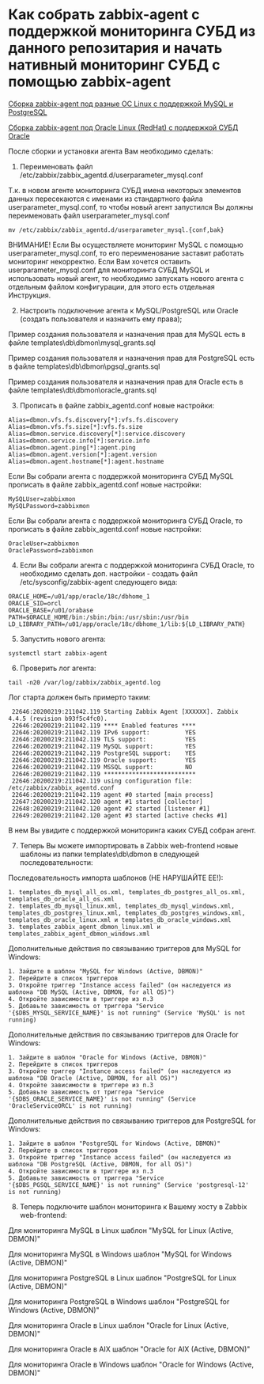 # Как собрать zabbix-agent с поддержкой мониторинга СУБД из данного репозитария и начать нативный мониторинг СУБД с помощью zabbix-agent

[Сборка zabbix-agent под разные ОС Linux с поддержкой MySQL и PostgreSQL](BUILD_DBMON.ru.md)

[Сборка zabbix-agent под Oracle Linux (RedHat) с поддержкой СУБД Oracle](BUILD_DBMON_ORACLE.ru.md)

После сборки и установки агента Вам необходимо сделать:

1. Переименовать файл /etc/zabbix/zabbix_agentd.d/userparameter_mysql.conf

Т.к. в новом агенте мониторинга СУБД имена некоторых элементов данных пересекаются с именами из стандартного файла userparameter_mysql.conf, то
чтобы новый агент запустился Вы должны переименовать файл userparameter_mysql.conf

~~~~
mv /etc/zabbix/zabbix_agentd.d/userparameter_mysql.{conf,bak}
~~~~

ВНИМАНИЕ! Если Вы осуществляете мониторинг MySQL с помощью userparameter_mysql.conf, то его переименование заставит работать мониторинг некорректно.
Если Вам хочется оставить userparameter_mysql.conf для мониторинга СУБД MySQL и использовать новый агент, то необходимо запускать нового агента с
отдельным файлом конфигурации, для этого есть отдельная Инструкция.

2. Настроить подключение агента к MySQL/PostgreSQL или Oracle (создать пользователя и назначить ему права);

Пример создания пользователя и назначения прав для MySQL есть в файле templates\db\dbmon\mysql_grants.sql

Пример создания пользователя и назначения прав для PostgreSQL есть в файле templates\db\dbmon\pgsql_grants.sql

Пример создания пользователя и назначения прав для Oracle есть в файле templates\db\dbmon\oracle_grants.sql

3. Прописать в файле zabbix_agentd.conf новые настройки:

~~~~
Alias=dbmon.vfs.fs.discovery[*]:vfs.fs.discovery
Alias=dbmon.vfs.fs.size[*]:vfs.fs.size
Alias=dbmon.service.discovery[*]:service.discovery
Alias=dbmon.service.info[*]:service.info
Alias=dbmon.agent.ping[*]:agent.ping
Alias=dbmon.agent.version[*]:agent.version
Alias=dbmon.agent.hostname[*]:agent.hostname
~~~~

Если Вы собрали агента с поддержкой мониторинга СУБД MySQL прописать в файле zabbix_agentd.conf новые настройки:
~~~~
MySQLUser=zabbixmon
MySQLPassword=zabbixmon
~~~~

Если Вы собрали агента с поддержкой мониторинга СУБД Oracle, то прописать в файле zabbix_agentd.conf новые настройки:
~~~~
OracleUser=zabbixmon
OraclePassword=zabbixmon
~~~~

4. Если Вы собрали агента с поддержкой мониторинга СУБД Oracle, то необходимо сделать доп. настройки - создать файл /etc/sysconfig/zabbix-agent следующего вида:

~~~~
ORACLE_HOME=/u01/app/oracle/18c/dbhome_1
ORACLE_SID=orcl
ORACLE_BASE=/u01/orabase
PATH=$ORACLE_HOME/bin:/sbin:/bin:/usr/sbin:/usr/bin
LD_LIBRARY_PATH=/u01/app/oracle/18c/dbhome_1/lib:${LD_LIBRARY_PATH}
~~~~

5. Запустить нового агента:
~~~~
systemctl start zabbix-agent
~~~~

6. Проверить лог агента:
~~~~
tail -n20 /var/log/zabbix/zabbix_agentd.log
~~~~

Лог старта должен быть примерто таким:
~~~~
 22646:20200219:211042.119 Starting Zabbix Agent [XXXXXX]. Zabbix 4.4.5 (revision b93f5c4fc0).
 22646:20200219:211042.119 **** Enabled features ****
 22646:20200219:211042.119 IPv6 support:          YES
 22646:20200219:211042.119 TLS support:           YES
 22646:20200219:211042.119 MySQL support:         YES
 22646:20200219:211042.119 PostgreSQL support:    YES
 22646:20200219:211042.119 Oracle support:        YES
 22646:20200219:211042.119 MSSQL support:         NO
 22646:20200219:211042.119 **************************
 22646:20200219:211042.119 using configuration file: /etc/zabbix/zabbix_agentd.conf
 22646:20200219:211042.119 agent #0 started [main process]
 22647:20200219:211042.120 agent #1 started [collector]
 22648:20200219:211042.120 agent #2 started [listener #1]
 22649:20200219:211042.120 agent #3 started [active checks #1]
~~~~

В нем Вы увидите с поддержкой мониторинга каких СУБД собран агент.

7. Теперь Вы можете импортировать в Zabbix web-frontend новые шаблоны из папки templates\db\dbmon в следующей последовательности:

Последовательность импорта шаблонов (НЕ НАРУШАЙТЕ ЕЕ!):
~~~~
1. templates_db_mysql_all_os.xml, templates_db_postgres_all_os.xml, templates_db_oracle_all_os.xml
2. templates_db_mysql_linux.xml, templates_db_mysql_windows.xml, templates_db_postgres_linux.xml, templates_db_postgres_windows.xml, templates_db_oracle_linux.xml и templates_db_oracle_windows.xml
3. templates_zabbix_agent_dbmon_linux.xml и templates_zabbix_agent_dbmon_windows.xml
~~~~

Дополнительные действия по связыванию триггеров для MySQL for Windows:
~~~~
1. Зайдите в шаблон "MySQL for Windows (Active, DBMON)"
2. Перейдите в список триггеров
3. Откройте триггер "Instance access failed" (он наследуется из шаблона "DB MySQL (Active, DBMON, for all OS)")
4. Откройте зависимости в триггере из п.3
5. Добавьте зависимость от триггера "Service '{$DBS_MYSQL_SERVICE_NAME}' is not running" (Service 'MySQL' is not running)
~~~~

Дополнительные действия по связыванию триггеров для Oracle for Windows:
~~~~
1. Зайдите в шаблон "Oracle for Windows (Active, DBMON)"
2. Перейдите в список триггеров
3. Откройте триггер "Instance access failed" (он наследуется из шаблона "DB Oracle (Active, DBMON, for all OS)")
4. Откройте зависимости в триггере из п.3
5. Добавьте зависимость от триггера "Service '{$DBS_ORACLE_SERVICE_NAME}' is not running" (Service 'OracleServiceORCL' is not running)
~~~~

Дополнительные действия по связыванию триггеров для PostgreSQL for Windows:
~~~~
1. Зайдите в шаблон "PostgreSQL for Windows (Active, DBMON)"
2. Перейдите в список триггеров
3. Откройте триггер "Instance access failed" (он наследуется из шаблона "DB PostgreSQL (Active, DBMON, for all OS)")
4. Откройте зависимости в триггере из п.3
5. Добавьте зависимость от триггера "Service '{$DBS_PGSQL_SERVICE_NAME}' is not running" (Service 'postgresql-12' is not running)
~~~~

8. Теперь подключите шаблон мониторинга к Вашему хосту в Zabbix web-frontend:

Для мониторинга MySQL в Linux шаблон "MySQL for Linux (Active, DBMON)"

Для мониторинга MySQL в Windows шаблон "MySQL for Windows (Active, DBMON)"

Для мониторинга PostgreSQL в Linux шаблон "PostgreSQL for Linux (Active, DBMON)"

Для мониторинга PostgreSQL в Windows шаблон "PostgreSQL for Windows (Active, DBMON)"

Для мониторинга Oracle в Linux шаблон "Oracle for Linux (Active, DBMON)"

Для мониторинга Oracle в AIX шаблон "Oracle for AIX (Active, DBMON)"

Для мониторинга Oracle в Windows шаблон "Oracle for Windows (Active, DBMON)"

